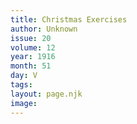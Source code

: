 ```yaml
---
title: Christmas Exercises
author: Unknown
issue: 20
volume: 12
year: 1916
month: 51
day: V
tags:
layout: page.njk
image:
---
```





